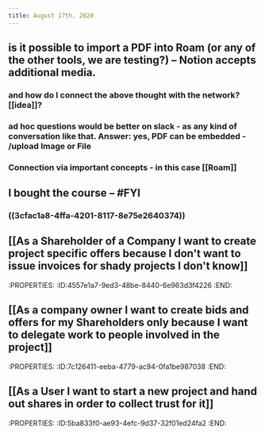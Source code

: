 ```yaml
---
title: August 17th, 2020
---
```


## is it possible to import a PDF into Roam (or any of the other tools, we are testing?) – Notion accepts additional media.
### and how do I connect the above thought with the network? [[idea]]?

### ad hoc questions would be better on slack - as any kind of conversation like that. Answer: yes, PDF can be embedded - /upload Image or File

### Connection via important concepts - in this case [[Roam]]

## I bought the course – #FYI
### ((3cfac1a8-4ffa-4201-8117-8e75e2640374))

## [[As a Shareholder of a Company I want to create project specific offers because I don't want to issue invoices for shady projects I don't know]]
:PROPERTIES:
:ID:4557e1a7-9ed3-48be-8440-6e963d3f4226
:END:

## [[As a company owner I want to create bids and offers for my Shareholders only because I want to delegate work to people involved in the project]]
:PROPERTIES:
:ID:7c126411-eeba-4779-ac94-0fa1be987038
:END:

## [[As a User I want to start a new project and hand out shares in order to collect trust for it]]
:PROPERTIES:
:ID:5ba833f0-ae93-4efc-9d37-32f01ed24fa2
:END:
